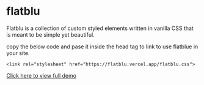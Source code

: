 # flatblu
Flatblu is a collection of custom styled elements written in vanilla CSS that is meant to be simple yet beautiful.


copy the below code and pase it inside the head tag to link to use flatblue in your site.
```
<link rel="stylesheet" href="https://flatblu.vercel.app/flatblu.css">
```

[Click here to view full demo](https://flatblu.vercel.app)
